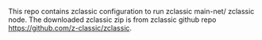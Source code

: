 This repo contains zclassic configuration to run zclassic main-net/ zclassic node. The downloaded zclassic zip is from zclassic github repo https://github.com/z-classic/zclassic. 
